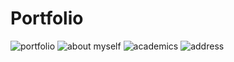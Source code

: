 # Portfolio

![portfolio](https://github.com/Sudhanshu911/SimplePortfolio/assets/125581517/e24db480-ec5e-4a33-acdd-9440141400fc)
![about myself](https://github.com/Sudhanshu911/SimplePortfolio/assets/125581517/39ad8643-5291-4e2a-aba3-75666fcdc766)
![academics](https://github.com/Sudhanshu911/SimplePortfolio/assets/125581517/2f482916-8006-445a-a7b7-788896a70a69)
![address](https://github.com/Sudhanshu911/SimplePortfolio/assets/125581517/c4e0f952-daf4-4f96-a8be-9a2bb59b041b)



